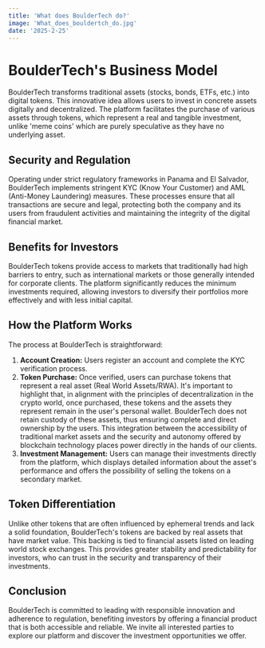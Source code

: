 ```yaml
---
title: 'What does BoulderTech do?'
image: 'What_does_bouldertch_do.jpg'
date: '2025-2-25'
---
```

# BoulderTech's Business Model

BoulderTech transforms traditional assets (stocks, bonds, ETFs, etc.) into digital tokens. This innovative idea allows users to invest in concrete assets digitally and decentralized. The platform facilitates the purchase of various assets through tokens, which represent a real and tangible investment, unlike 'meme coins' which are purely speculative as they have no underlying asset.

## Security and Regulation

Operating under strict regulatory frameworks in Panama and El Salvador, BoulderTech implements stringent KYC (Know Your Customer) and AML (Anti-Money Laundering) measures. These processes ensure that all transactions are secure and legal, protecting both the company and its users from fraudulent activities and maintaining the integrity of the digital financial market.

## Benefits for Investors

BoulderTech tokens provide access to markets that traditionally had high barriers to entry, such as international markets or those generally intended for corporate clients. The platform significantly reduces the minimum investments required, allowing investors to diversify their portfolios more effectively and with less initial capital.

## How the Platform Works

The process at BoulderTech is straightforward:

1. **Account Creation:** Users register an account and complete the KYC verification process.
2. **Token Purchase:** Once verified, users can purchase tokens that represent a real asset (Real World Assets/RWA). It's important to highlight that, in alignment with the principles of decentralization in the crypto world, once purchased, these tokens and the assets they represent remain in the user's personal wallet. BoulderTech does not retain custody of these assets, thus ensuring complete and direct ownership by the users. This integration between the accessibility of traditional market assets and the security and autonomy offered by blockchain technology places power directly in the hands of our clients.
3. **Investment Management:** Users can manage their investments directly from the platform, which displays detailed information about the asset's performance and offers the possibility of selling the tokens on a secondary market.

## Token Differentiation

Unlike other tokens that are often influenced by ephemeral trends and lack a solid foundation, BoulderTech's tokens are backed by real assets that have market value. This backing is tied to financial assets listed on leading world stock exchanges. This provides greater stability and predictability for investors, who can trust in the security and transparency of their investments.

## Conclusion

BoulderTech is committed to leading with responsible innovation and adherence to regulation, benefiting investors by offering a financial product that is both accessible and reliable. We invite all interested parties to explore our platform and discover the investment opportunities we offer.
